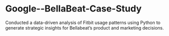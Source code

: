 # Google--BellaBeat-Case-Study
Conducted a data-driven analysis of Fitbit usage patterns using Python to generate strategic insights for Bellabeat’s product and marketing decisions.
